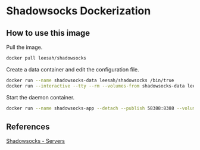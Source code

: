 # Shadowsocks Dockerization

## How to use this image

Pull the image.

```bash
docker pull leesah/shadowsocks
```

Create a data container and edit the configuration file.

```bash
docker run --name shadowsocks-data leesah/shadowsocks /bin/true
docker run --interactive --tty --rm --volumes-from shadowsocks-data leesah/shadowsocks vi /etc/shadowsocks/shadowsocks.json
```

Start the daemon container.

```bash
docker run --name shadowsocks-app --detach --publish 58388:8388 --volumes-from shadowsocks-data leesah/shadowsocks
```

## References

[Shadowsocks - Servers](http://shadowsocks.org/en/download/servers.html)
